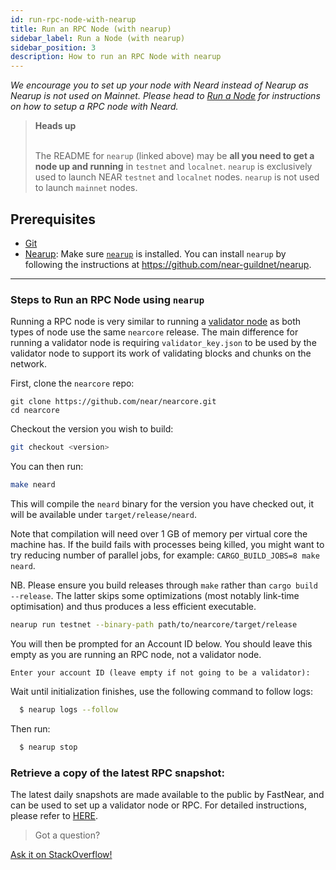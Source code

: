 ```yaml
---
id: run-rpc-node-with-nearup
title: Run an RPC Node (with nearup)
sidebar_label: Run a Node (with nearup)
sidebar_position: 3
description: How to run an RPC Node with nearup
---
```


*We encourage you to set up your node with Neard instead of Nearup as Nearup is not used on Mainnet. Please head to [Run a Node](/rpc/run-rpc-node-without-nearup) for instructions on how to setup a RPC node with Neard.*

<blockquote class="info">
<strong>Heads up</strong><br /><br />

The README for `nearup` (linked above) may be **all you need to get a node up and running** in `testnet` and `localnet`. `nearup` is exclusively used to launch NEAR `testnet` and `localnet` nodes. `nearup` is not used to launch `mainnet` nodes.

</blockquote>


## Prerequisites

- [Git](https://git-scm.com/)
- [Nearup](https://github.com/near-guildnet/nearup): Make sure [`nearup`](https://github.com/near-guildnet/nearup) is installed. You can install `nearup` by following the instructions at https://github.com/near-guildnet/nearup.

---

### Steps to Run an RPC Node using `nearup`

Running a RPC node is very similar to running a [validator node](/validator/running-a-node) as both types of node use the same `nearcore` release. The main difference for running a validator node is requiring `validator_key.json` to be used by the validator node to support its work of validating blocks and chunks on the network.


First, clone the `nearcore` repo:

```text
git clone https://github.com/near/nearcore.git
cd nearcore
```
Checkout the version you wish to build:

```bash
git checkout <version>
```

You can then run:

```bash
make neard
```

This will compile the `neard` binary for the version you have checked out, it will be available under `target/release/neard`.

Note that compilation will need over 1 GB of memory per virtual core
the machine has. If the build fails with processes being killed, you
might want to try reducing number of parallel jobs, for example:
`CARGO_BUILD_JOBS=8 make neard`.

NB. Please ensure you build releases through `make` rather than `cargo
build --release`.  The latter skips some optimizations (most notably
link-time optimisation) and thus produces a less efficient executable.


```bash
nearup run testnet --binary-path path/to/nearcore/target/release
```

You will then be prompted for an Account ID below. You should leave this empty as you are running an RPC node, not a validator node.

```text
Enter your account ID (leave empty if not going to be a validator):
```

Wait until initialization finishes, use the following command to follow logs:
```bash
  $ nearup logs --follow
```
Then run:
```bash
  $ nearup stop
```

### Retrieve a copy of the latest RPC snapshot:

The latest daily snapshots are made available to the public by FastNear, and can be used to set up a validator node or RPC. 
For detailed instructions, please refer to [HERE](https://docs.fastnear.com/docs/snapshots).

>Got a question?
<a href="https://stackoverflow.com/questions/tagged/nearprotocol">
  <h8>Ask it on StackOverflow!</h8></a>

